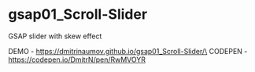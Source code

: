 # gsap01_Scroll-Slider
GSAP slider with skew effect

DEMO - https://dmitrinaumov.github.io/gsap01_Scroll-Slider/\
CODEPEN - https://codepen.io/DmitrN/pen/RwMVOYR
